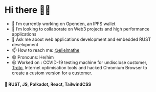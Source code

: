 # Hi there 🧑‍💻

- 🔭 I’m currently working on Openden, an IPFS wallet 
- 👯 I’m looking to collaborate on Web3 projects and high performance applications
- 💬 Ask me about web applications development and embedded RUST development
- 📫 How to reach me: [@elielmathe](twitter.com/elielmathe)
- 😄 Pronouns: He/him
- 😃 Worked on : COVID-19 testing machine for undisclose customer, [Troto](https://troto.co), Internet optimisation tools and hacked Chromium Browser to create a custom version for a customer.


####  🦀 RUST, JS, Polkadot, React, TailwindCSS

<!--
**elielnfinic/elielnfinic** is a ✨ _special_ ✨ repository because its `README.md` (this file) appears on your GitHub profile.

Here are some ideas to get you started:

- 🔭 I’m currently working on ...
- 🌱 I’m currently learning ...
- 👯 I’m looking to collaborate on ...
- 🤔 I’m looking for help with ...
- 💬 Ask me about ...
- 📫 How to reach me: ...
- 😄 Pronouns: ...
- ⚡ Fun fact: ...
-->
